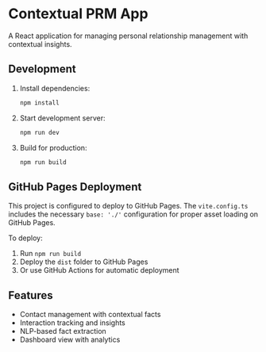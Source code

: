 # Contextual PRM App

A React application for managing personal relationship management with contextual insights.

## Development

1. Install dependencies:
   ```bash
   npm install
   ```

2. Start development server:
   ```bash
   npm run dev
   ```

3. Build for production:
   ```bash
   npm run build
   ```

## GitHub Pages Deployment

This project is configured to deploy to GitHub Pages. The `vite.config.ts` includes the necessary `base: './'` configuration for proper asset loading on GitHub Pages.

To deploy:
1. Run `npm run build`
2. Deploy the `dist` folder to GitHub Pages
3. Or use GitHub Actions for automatic deployment

## Features

- Contact management with contextual facts
- Interaction tracking and insights
- NLP-based fact extraction
- Dashboard view with analytics